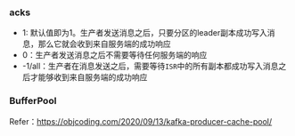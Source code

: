### acks
- 1: 默认值即为1。生产者发送消息之后，只要分区的leader副本成功写入消息，那么它就会收到来自服务端的成功响应 
- 0：生产者发送消息之后不需要等待任何服务端的响应
- -1/all：生产者在消息发送之后，需要等待`ISR`中的所有副本都成功写入消息之后才能够收到来自服务端的成功响应



### BufferPool

Refer：https://objcoding.com/2020/09/13/kafka-producer-cache-pool/

